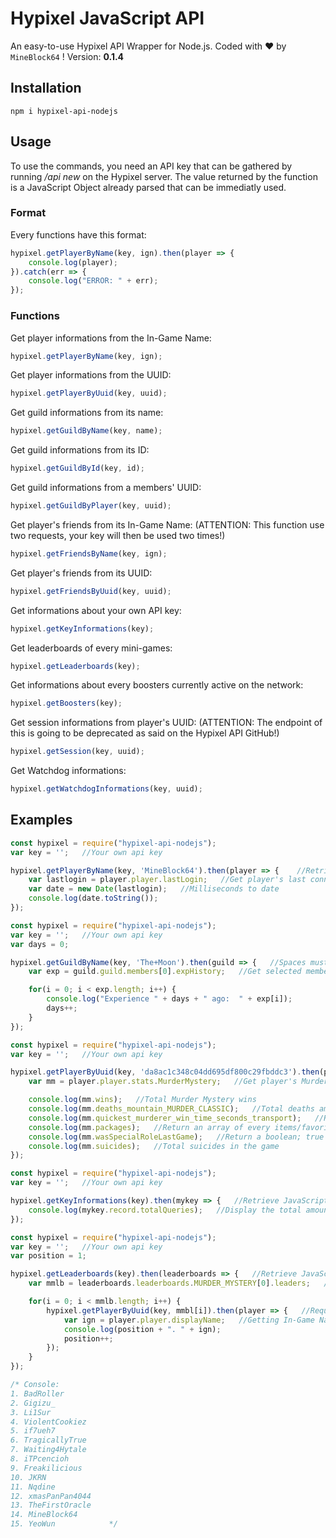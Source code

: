 # Hypixel JavaScript API
An easy-to-use Hypixel API Wrapper for Node.js.
Coded with ❤ by `MineBlock64` !
Version:  **0.1.4**

## Installation
```npm i hypixel-api-nodejs```

## Usage
To use the commands, you need an API key that can be gathered by running */api new* on the Hypixel server.
The value returned by the function is a JavaScript Object already parsed that can be immediatly used.

### Format
Every functions have this format:
```javascript
hypixel.getPlayerByName(key, ign).then(player => {
    console.log(player);
}).catch(err => {
    console.log("ERROR: " + err);
});
```


### Functions

Get player informations from the In-Game Name:
```javascript
hypixel.getPlayerByName(key, ign);
```

Get player informations from the UUID:
```javascript
hypixel.getPlayerByUuid(key, uuid);
```

Get guild informations from its name:
```javascript
hypixel.getGuildByName(key, name);
```

Get guild informations from its ID:
```javascript
hypixel.getGuildById(key, id);
```

Get guild informations from a members' UUID:
```javascript
hypixel.getGuildByPlayer(key, uuid);
```

Get player's friends from its In-Game Name:     (ATTENTION: This function use two requests, your key will then be used two times!)
```javascript
hypixel.getFriendsByName(key, ign);
```

Get player's friends from its UUID:
```javascript
hypixel.getFriendsByUuid(key, uuid);
```

Get informations about your own API key:
```javascript
hypixel.getKeyInformations(key);
```

Get leaderboards of every mini-games:
```javascript
hypixel.getLeaderboards(key);
```

Get informations about every boosters currently active on the network:
```javascript
hypixel.getBoosters(key);
```

Get session informations from player's UUID:      (ATTENTION: The endpoint of this is going to be deprecated as said on the Hypixel API GitHub!)
```javascript
hypixel.getSession(key, uuid);
```

Get Watchdog informations:
```javascript
hypixel.getWatchdogInformations(key, uuid);
```


## Examples

```javascript
const hypixel = require("hypixel-api-nodejs");
var key = '';   //Your own api key

hypixel.getPlayerByName(key, 'MineBlock64').then(player => {    //Retrieve JavaScript Object from request
	var lastlogin = player.player.lastLogin;   //Get player's last connection on the server
	var date = new Date(lastlogin);   //Milliseconds to date
	console.log(date.toString());
});
```

```javascript
const hypixel = require("hypixel-api-nodejs");
var key = '';   //Your own api key
var days = 0;

hypixel.getGuildByName(key, 'The+Moon').then(guild => {   //Spaces must be set as "+" or "%2B" depending on your encoding
	var exp = guild.guild.members[0].expHistory;   //Get selected members' experience of this week

	for(i = 0; i < exp.length; i++) {
		console.log("Experience " + days + " ago:  " + exp[i]);
		days++;
	}
});
```

```javascript
const hypixel = require("hypixel-api-nodejs");
var key = '';   //Your own api key

hypixel.getPlayerByUuid(key, 'da8ac1c348c04dd695df800c29fbddc3').then(player => {   //Retrieve JavaScript Object from request
	var mm = player.player.stats.MurderMystery;   //Get player's Murder Mystery Statistics

	console.log(mm.wins);   //Total Murder Mystery wins
	console.log(mm.deaths_mountain_MURDER_CLASSIC);   //Total deaths amount on the Moutain map in the Classic mode
	console.log(mm.quickest_murderer_win_time_seconds_transport);   //Return the quickest time as murderer on the Transport map in seconds
	console.log(mm.packages);   //Return an array of every items/favorite maps this player has
	console.log(mm.wasSpecialRoleLastGame);   //Return a boolean; true if the player has got a special role (Murderer/Detective) the current or last game played; false if the player was Innocent
	console.log(mm.suicides);   //Total suicides in the game
});
```

```javascript
const hypixel = require("hypixel-api-nodejs");
var key = '';   //Your own api key

hypixel.getKeyInformations(key).then(mykey => {   //Retrieve JavaScript Object from request
	console.log(mykey.record.totalQueries);   //Display the total amount of time your key has been used to make a request
});
```

```javascript
const hypixel = require("hypixel-api-nodejs");
var key = '';   //Your own api key
var position = 1;

hypixel.getLeaderboards(key).then(leaderboards => {   //Retrieve JavaScript Object from request
	var mmlb = leaderboards.leaderboards.MURDER_MYSTERY[0].leaders;   //Fetching top 15 overall leaders of Murder Mystery

	for(i = 0; i < mmlb.length; i++) {
		hypixel.getPlayerByUuid(key, mmbl[i]).then(player => {   //Request player's datas from the UUID
			var ign = player.player.displayName;   //Getting In-Game Name value
			console.log(position + ". " + ign);
			position++;
		});
	}
});

/* Console:
1. BadRoller
2. Gigizu_
3. Li1Sur
4. ViolentCookiez
5. if7ueh7
6. TragicallyTrue
7. Waiting4Hytale
8. iTPcencioh
9. Freakilicious
10. JKRN
11. Nqdine
12. xmasPanPan4044
13. TheFirstOracle
14. MineBlock64
15. YeoWun            */
```
